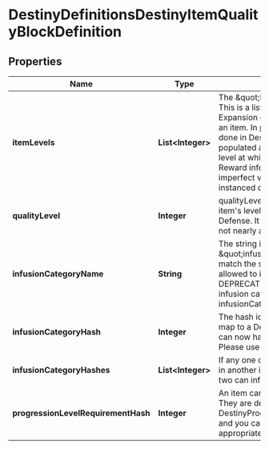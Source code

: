 
# DestinyDefinitionsDestinyItemQualityBlockDefinition

## Properties
Name | Type | Description | Notes
------------ | ------------- | ------------- | -------------
**itemLevels** | **List&lt;Integer&gt;** | The \&quot;base\&quot; defined level of an item. This is a list because, in theory, each Expansion could define its own base level for an item.  In practice, not only was that never done in Destiny 1, but now this isn&#39;t even populated at all. When it&#39;s not populated, the level at which it spawns has to be inferred by Reward information, of which BNet receives an imperfect view and will only be reliable on instanced data as a result. |  [optional]
**qualityLevel** | **Integer** | qualityLevel is used in combination with the item&#39;s level to calculate stats like Attack and Defense. It plays a role in that calculation, but not nearly as large as itemLevel does. |  [optional]
**infusionCategoryName** | **String** | The string identifier for this item&#39;s \&quot;infusability\&quot;, if any.   Items that match the same infusionCategoryName are allowed to infuse with each other.  DEPRECATED: Items can now have multiple infusion categories. Please use infusionCategoryHashes instead. |  [optional]
**infusionCategoryHash** | **Integer** | The hash identifier for the infusion. It does not map to a Definition entity.  DEPRECATED: Items can now have multiple infusion categories. Please use infusionCategoryHashes instead. |  [optional]
**infusionCategoryHashes** | **List&lt;Integer&gt;** | If any one of these hashes matches any value in another item&#39;s infusionCategoryHashes, the two can infuse with each other. |  [optional]
**progressionLevelRequirementHash** | **Integer** | An item can refer to pre-set level requirements. They are defined in DestinyProgressionLevelRequirementDefinition, and you can use this hash to find the appropriate definition. |  [optional]



